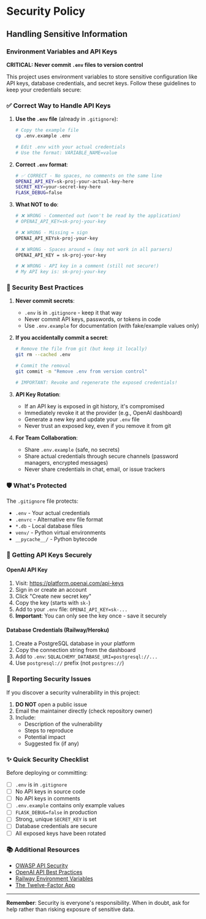# Security Policy

## Handling Sensitive Information

### Environment Variables and API Keys

**CRITICAL: Never commit `.env` files to version control**

This project uses environment variables to store sensitive configuration like API keys, database credentials, and secret keys. Follow these guidelines to keep your credentials secure:

### ✅ Correct Way to Handle API Keys

1. **Use the `.env` file** (already in `.gitignore`):
   ```bash
   # Copy the example file
   cp .env.example .env
   
   # Edit .env with your actual credentials
   # Use the format: VARIABLE_NAME=value
   ```

2. **Correct `.env` format**:
   ```bash
   # ✅ CORRECT - No spaces, no comments on the same line
   OPENAI_API_KEY=sk-proj-your-actual-key-here
   SECRET_KEY=your-secret-key-here
   FLASK_DEBUG=false
   ```

3. **What NOT to do**:
   ```bash
   # ❌ WRONG - Commented out (won't be read by the application)
   # OPENAI_API_KEY=sk-proj-your-key
   
   # ❌ WRONG - Missing = sign
   OPENAI_API_KEYsk-proj-your-key
   
   # ❌ WRONG - Spaces around = (may not work in all parsers)
   OPENAI_API_KEY = sk-proj-your-key
   
   # ❌ WRONG - API key in a comment (still not secure!)
   # My API key is: sk-proj-your-key
   ```

### 🔐 Security Best Practices

1. **Never commit secrets**:
   - `.env` is in `.gitignore` - keep it that way
   - Never commit API keys, passwords, or tokens in code
   - Use `.env.example` for documentation (with fake/example values only)

2. **If you accidentally commit a secret**:
   ```bash
   # Remove the file from git (but keep it locally)
   git rm --cached .env
   
   # Commit the removal
   git commit -m "Remove .env from version control"
   
   # IMPORTANT: Revoke and regenerate the exposed credentials!
   ```

3. **API Key Rotation**:
   - If an API key is exposed in git history, it's compromised
   - Immediately revoke it at the provider (e.g., OpenAI dashboard)
   - Generate a new key and update your `.env` file
   - Never trust an exposed key, even if you remove it from git

4. **For Team Collaboration**:
   - Share `.env.example` (safe, no secrets)
   - Share actual credentials through secure channels (password managers, encrypted messages)
   - Never share credentials in chat, email, or issue trackers

### 🛡️ What's Protected

The `.gitignore` file protects:
- `.env` - Your actual credentials
- `.envrc` - Alternative env file format
- `*.db` - Local database files
- `venv/` - Python virtual environments
- `__pycache__/` - Python bytecode

### 📝 Getting API Keys Securely

#### OpenAI API Key
1. Visit: https://platform.openai.com/api-keys
2. Sign in or create an account
3. Click "Create new secret key"
4. Copy the key (starts with `sk-`)
5. Add to your `.env` file: `OPENAI_API_KEY=sk-...`
6. **Important**: You can only see the key once - save it securely

#### Database Credentials (Railway/Heroku)
1. Create a PostgreSQL database in your platform
2. Copy the connection string from the dashboard
3. Add to `.env`: `SQLALCHEMY_DATABASE_URI=postgresql://...`
4. Use `postgresql://` prefix (not `postgres://`)

### 🚨 Reporting Security Issues

If you discover a security vulnerability in this project:

1. **DO NOT** open a public issue
2. Email the maintainer directly (check repository owner)
3. Include:
   - Description of the vulnerability
   - Steps to reproduce
   - Potential impact
   - Suggested fix (if any)

### ✨ Quick Security Checklist

Before deploying or committing:

- [ ] `.env` is in `.gitignore`
- [ ] No API keys in source code
- [ ] No API keys in comments
- [ ] `.env.example` contains only example values
- [ ] `FLASK_DEBUG=false` in production
- [ ] Strong, unique `SECRET_KEY` is set
- [ ] Database credentials are secure
- [ ] All exposed keys have been rotated

### 📚 Additional Resources

- [OWASP API Security](https://owasp.org/www-project-api-security/)
- [OpenAI API Best Practices](https://platform.openai.com/docs/guides/production-best-practices)
- [Railway Environment Variables](https://docs.railway.app/develop/variables)
- [The Twelve-Factor App](https://12factor.net/config)

---

**Remember**: Security is everyone's responsibility. When in doubt, ask for help rather than risking exposure of sensitive data.
